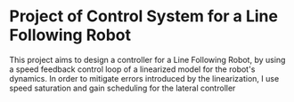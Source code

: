 # Project of Control System for a Line Following Robot

This project aims to design a controller for a Line Following Robot, by using a speed feedback control loop of a linearized model for the robot's dynamics. In order to mitigate errors introduced by the linearization, I use speed saturation and gain scheduling for the lateral controller